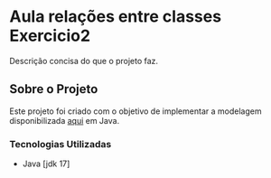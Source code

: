 
# Aula relações entre classes Exercicio2

Descrição concisa do que o projeto faz.

## Sobre o Projeto

Este projeto foi criado com o objetivo de implementar a modelagem disponibilizada [aqui](https://drive.google.com/file/d/1tNiN5EmcXU6YxvBdQoj56KwGkSaUMb6b/view?usp=sharing) em Java. 

### Tecnologias Utilizadas

- Java [jdk 17]
